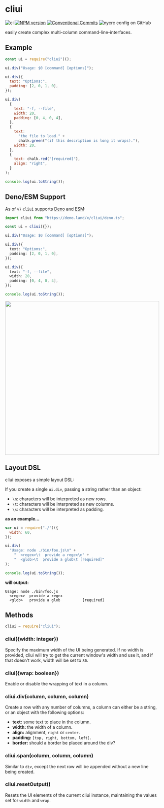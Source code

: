 # cliui

![ci](https://github.com/yargs/cliui/workflows/ci/badge.svg)
[![NPM version](https://img.shields.io/npm/v/cliui.svg)](https://www.npmjs.com/package/cliui)
[![Conventional Commits](https://img.shields.io/badge/Conventional%20Commits-1.0.0-yellow.svg)](https://conventionalcommits.org)
![nycrc config on GitHub](https://img.shields.io/nycrc/yargs/cliui)

easily create complex multi-column command-line-interfaces.

## Example

```js
const ui = require("cliui")();

ui.div("Usage: $0 [command] [options]");

ui.div({
  text: "Options:",
  padding: [2, 0, 1, 0],
});

ui.div(
  {
    text: "-f, --file",
    width: 20,
    padding: [0, 4, 0, 4],
  },
  {
    text:
      "the file to load." +
      chalk.green("(if this description is long it wraps)."),
    width: 20,
  },
  {
    text: chalk.red("[required]"),
    align: "right",
  }
);

console.log(ui.toString());
```

## Deno/ESM Support

As of `v7` `cliui` supports [Deno](https://github.com/denoland/deno) and
[ESM](https://nodejs.org/api/esm.html#esm_ecmascript_modules):

```typescript
import cliui from "https://deno.land/x/cliui/deno.ts";

const ui = cliui({});

ui.div("Usage: $0 [command] [options]");

ui.div({
  text: "Options:",
  padding: [2, 0, 1, 0],
});

ui.div({
  text: "-f, --file",
  width: 20,
  padding: [0, 4, 0, 4],
});

console.log(ui.toString());
```

<img width="500" src="screenshot.png">

## Layout DSL

cliui exposes a simple layout DSL:

If you create a single `ui.div`, passing a string rather than an
object:

- `\n`: characters will be interpreted as new rows.
- `\t`: characters will be interpreted as new columns.
- `\s`: characters will be interpreted as padding.

**as an example...**

```js
var ui = require("./")({
  width: 60,
});

ui.div(
  "Usage: node ./bin/foo.js\n" +
    "  <regex>\t  provide a regex\n" +
    "  <glob>\t  provide a glob\t [required]"
);

console.log(ui.toString());
```

**will output:**

```shell
Usage: node ./bin/foo.js
  <regex>  provide a regex
  <glob>   provide a glob          [required]
```

## Methods

```js
cliui = require("cliui");
```

### cliui({width: integer})

Specify the maximum width of the UI being generated.
If no width is provided, cliui will try to get the current window's width and use it, and if that doesn't work, width will be set to `80`.

### cliui({wrap: boolean})

Enable or disable the wrapping of text in a column.

### cliui.div(column, column, column)

Create a row with any number of columns, a column
can either be a string, or an object with the following
options:

- **text:** some text to place in the column.
- **width:** the width of a column.
- **align:** alignment, `right` or `center`.
- **padding:** `[top, right, bottom, left]`.
- **border:** should a border be placed around the div?

### cliui.span(column, column, column)

Similar to `div`, except the next row will be appended without
a new line being created.

### cliui.resetOutput()

Resets the UI elements of the current cliui instance, maintaining the values
set for `width` and `wrap`.
